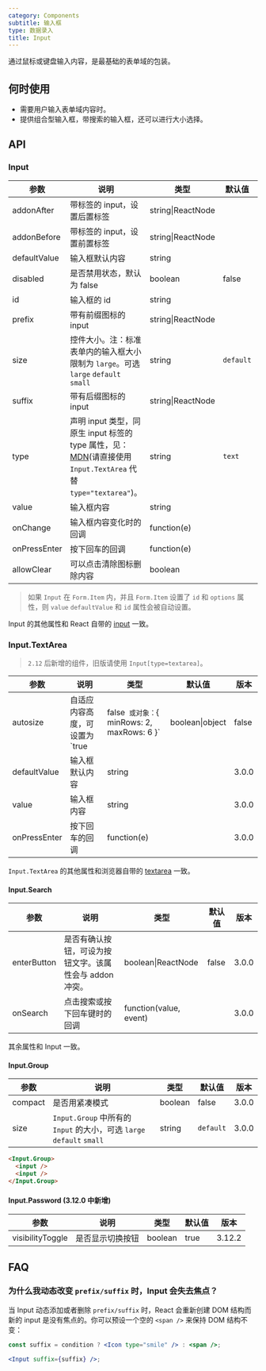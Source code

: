 ```yaml
---
category: Components
subtitle: 输入框
type: 数据录入
title: Input
---
```


通过鼠标或键盘输入内容，是最基础的表单域的包装。

## 何时使用

- 需要用户输入表单域内容时。
- 提供组合型输入框，带搜索的输入框，还可以进行大小选择。

## API

### Input

| 参数 | 说明 | 类型 | 默认值 | 版本 |
| --- | --- | --- | --- | --- |
| addonAfter | 带标签的 input，设置后置标签 | string\|ReactNode |  | 3.0.0 |
| addonBefore | 带标签的 input，设置前置标签 | string\|ReactNode |  | 3.0.0 |
| defaultValue | 输入框默认内容 | string |  | 3.0.0 |
| disabled | 是否禁用状态，默认为 false | boolean | false | 3.0.0 |
| id | 输入框的 id | string |  | 3.0.0 |
| prefix | 带有前缀图标的 input | string\|ReactNode |  | 3.0.0 |
| size | 控件大小。注：标准表单内的输入框大小限制为 `large`。可选 `large` `default` `small` | string | `default` | 3.0.0 |
| suffix | 带有后缀图标的 input | string\|ReactNode |  | 3.0.0 |
| type | 声明 input 类型，同原生 input 标签的 type 属性，见：[MDN](https://developer.mozilla.org/zh-CN/docs/Web/HTML/Element/input#属性)(请直接使用 `Input.TextArea` 代替 `type="textarea"`)。 | string | `text` | 3.0.0 |
| value | 输入框内容 | string |  | 3.0.0 |
| onChange | 输入框内容变化时的回调 | function(e) |  | 3.9.3 |
| onPressEnter | 按下回车的回调 | function(e) |  | 3.0.0 |
| allowClear | 可以点击清除图标删除内容 | boolean |  | 3.12.0 |

> 如果 `Input` 在 `Form.Item` 内，并且 `Form.Item` 设置了 `id` 和 `options` 属性，则 `value` `defaultValue` 和 `id` 属性会被自动设置。

Input 的其他属性和 React 自带的 [input](https://facebook.github.io/react/docs/events.html#supported-events) 一致。

### Input.TextArea

> `2.12` 后新增的组件，旧版请使用 `Input[type=textarea]`。

| 参数 | 说明 | 类型 | 默认值 | 版本 |
| --- | --- | --- | --- | --- |
| autosize | 自适应内容高度，可设置为 `true|false` 或对象：`{ minRows: 2, maxRows: 6 }` | boolean\|object | false | 3.0.0 |
| defaultValue | 输入框默认内容 | string |  | 3.0.0 |
| value | 输入框内容 | string |  | 3.0.0 |
| onPressEnter | 按下回车的回调 | function(e) |  | 3.0.0 |

`Input.TextArea` 的其他属性和浏览器自带的 [textarea](https://developer.mozilla.org/en-US/docs/Web/HTML/Element/textarea) 一致。

#### Input.Search

| 参数 | 说明 | 类型 | 默认值 | 版本 |
| --- | --- | --- | --- | --- |
| enterButton | 是否有确认按钮，可设为按钮文字。该属性会与 addon 冲突。 | boolean\|ReactNode | false | 3.0.0 |
| onSearch | 点击搜索或按下回车键时的回调 | function(value, event) |  | 3.0.0 |

其余属性和 Input 一致。

#### Input.Group

| 参数 | 说明 | 类型 | 默认值 | 版本 |
| --- | --- | --- | --- | --- |
| compact | 是否用紧凑模式 | boolean | false | 3.0.0 |
| size | `Input.Group` 中所有的 `Input` 的大小，可选 `large` `default` `small` | string | `default` | 3.0.0 |

```html
<Input.Group>
  <input />
  <input />
</Input.Group>
```

#### Input.Password (3.12.0 中新增)

| 参数             | 说明             | 类型    | 默认值 | 版本   |
| ---------------- | ---------------- | ------- | ------ | ------ |
| visibilityToggle | 是否显示切换按钮 | boolean | true   | 3.12.2 |

## FAQ

### 为什么我动态改变 `prefix/suffix` 时，Input 会失去焦点？

当 Input 动态添加或者删除 `prefix/suffix` 时，React 会重新创建 DOM 结构而新的 input 是没有焦点的。你可以预设一个空的 `<span />` 来保持 DOM 结构不变：

```jsx
const suffix = condition ? <Icon type="smile" /> : <span />;

<Input suffix={suffix} />;
```
